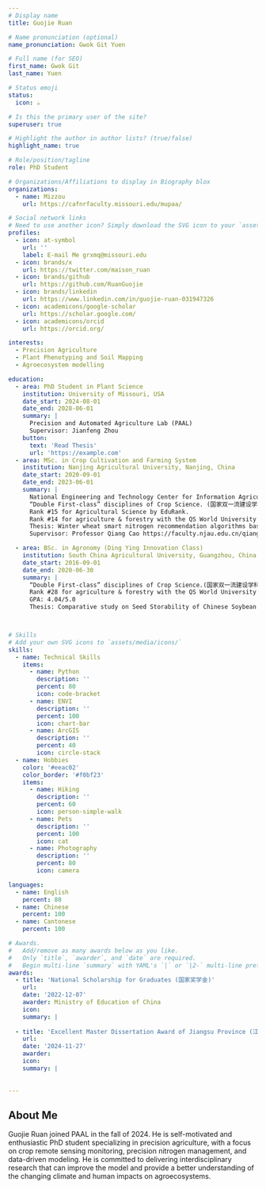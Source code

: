 ```yaml
---
# Display name
title: Guojie Ruan

# Name pronunciation (optional)
name_pronunciation: Gwok Git Yuen

# Full name (for SEO)
first_name: Gwok Git
last_name: Yuen

# Status emoji
status:
  icon: ☕️

# Is this the primary user of the site?
superuser: true

# Highlight the author in author lists? (true/false)
highlight_name: true

# Role/position/tagline
role: PhD Student

# Organizations/Affiliations to display in Biography blox
organizations:
  - name: Mizzou
    url: https://cafnrfaculty.missouri.edu/mupaa/

# Social network links
# Need to use another icon? Simply download the SVG icon to your `assets/media/icons/` folder.
profiles:
  - icon: at-symbol
    url: ''
    label: E-mail Me grxmq@missouri.edu
  - icon: brands/x
    url: https://twitter.com/maison_ruan
  - icon: brands/github
    url: https://github.com/RuanGuojie
  - icon: brands/linkedin
    url: https://www.linkedin.com/in/guojie-ruan-031947326
  - icon: academicons/google-scholar
    url: https://scholar.google.com/
  - icon: academicons/orcid
    url: https://orcid.org/

interests:
  - Precision Agriculture
  - Plant Phenotyping and Soil Mapping
  - Agroecosystem modelling

education:
  - area: PhD Student in Plant Science
    institution: University of Missouri, USA
    date_start: 2024-08-01
    date_end: 2028-06-01
    summary: |
      Precision and Automated Agriculture Lab (PAAL)
      Supervisor: Jianfeng Zhou
    button:
      text: 'Read Thesis'
      url: 'https://example.com'
  - area: MSc. in Crop Cultivation and Farming System
    institution: Nanjing Agricultural University, Nanjing, China
    date_start: 2020-09-01
    date_end: 2023-06-01
    summary: |
      National Engineering and Technology Center for Information Agriculture. (国家信息农业工程技术中心)
      “Double First-class” disciplines of Crop Science. (国家双一流建设学科：作物学)
      Rank #15 for Agricultural Science by EduRank.
      Rank #14 for agriculture & forestry with the QS World University Rankings by Subject 2025.
      Thesis: Winter wheat smart nitrogen recommendation algorithms based on multi-source data fusion.
      Supervisor: Professor Qiang Cao https://faculty.njau.edu.cn/qiangcao/zh_CN/index.htm

  - area: BSc. in Agronomy (Ding Ying Innovation Class)
    institution: South China Agricultural University, Guangzhou, China
    date_start: 2016-09-01
    date_end: 2020-06-30
    summary: |
      “Double First-class” disciplines of Crop Science.(国家双一流建设学科：作物学)
      Rank #28 for agriculture & forestry with the QS World University Rankings by Subject 2025.
      GPA: 4.04/5.0
      Thesis: Comparative study on Seed Storability of Chinese Soybean Landrace Population.



# Skills
# Add your own SVG icons to `assets/media/icons/`
skills:
  - name: Technical Skills
    items:
      - name: Python
        description: ''
        percent: 80
        icon: code-bracket
      - name: ENVI
        description: ''
        percent: 100
        icon: chart-bar
      - name: ArcGIS
        description: ''
        percent: 40
        icon: circle-stack
  - name: Hobbies
    color: '#eeac02'
    color_border: '#f0bf23'
    items:
      - name: Hiking
        description: ''
        percent: 60
        icon: person-simple-walk
      - name: Pets
        description: ''
        percent: 100
        icon: cat
      - name: Photography
        description: ''
        percent: 80
        icon: camera

languages:
  - name: English
    percent: 80
  - name: Chinese
    percent: 100
  - name: Cantonese
    percent: 100

# Awards.
#   Add/remove as many awards below as you like.
#   Only `title`, `awarder`, and `date` are required.
#   Begin multi-line `summary` with YAML's `|` or `|2-` multi-line prefix and indent 2 spaces below.
awards:
  - title: 'National Scholarship for Graduates (国家奖学金)'
    url: 
    date: '2022-12-07'
    awarder: Ministry of Education of China
    icon: 
    summary: |
      
  - title: 'Excellent Master Dissertation Award of Jiangsu Province (江苏省优秀硕士论文)'
    url: 
    date: '2024-11-27'
    awarder: 
    icon: 
    summary: |
      
      
---
```


## About Me

Guojie Ruan joined PAAL in the fall of 2024. He is self-motivated and enthusiastic PhD student specializing in precision agriculture, with a focus on crop remote sensing monitoring, precision nitrogen management, and data-driven modeling. He is committed to delivering interdisciplinary research that can improve the model and provide a better understanding of the changing climate and human impacts on agroecosystems.
